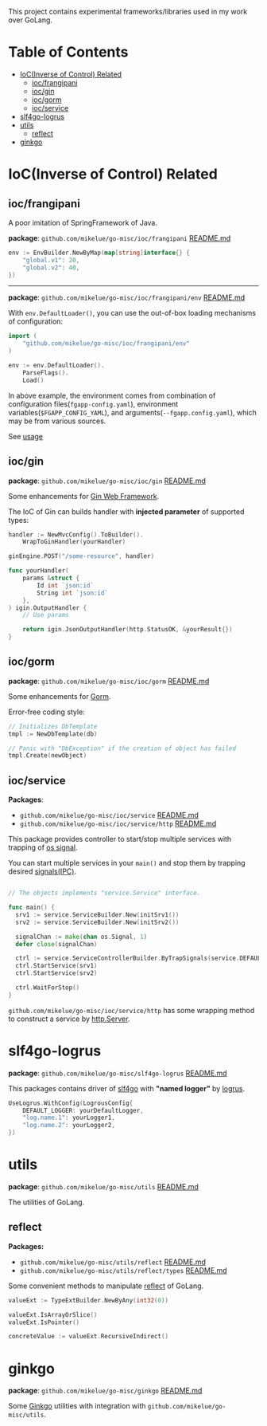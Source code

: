 This project contains experimental frameworks/libraries used in my work over GoLang.

Table of Contents
=================

* [IoC(Inverse of Control) Related](#iocinverse-of-control-related)
  * [ioc/frangipani](#iocfrangipani)
  * [ioc/gin](#iocgin)
  * [ioc/gorm](#iocgorm)
  * [ioc/service](#iocservice)
* [slf4go-logrus](#slf4go-logrus)
* [utils](#utils)
  * [reflect](#reflect)
* [ginkgo](#ginkgo)

# IoC(Inverse of Control) Related

## ioc/frangipani

A poor imitation of SpringFramework of Java.

**package**: `github.com/mikelue/go-misc/ioc/frangipani` [README.md](./ioc/frangipani/README.md)

```go
env := EnvBuilder.NewByMap(map[string]interface{} {
    "global.v1": 20,
    "global.v2": 40,
})
```

----

**package**: `github.com/mikelue/go-misc/ioc/frangipani/env` [README.md](./ioc/frangipani/README.md)

With `env.DefaultLoader()`, you can use the out-of-box loading mechanisms of configuration:

```go
import (
    "github.com/mikelue/go-misc/ioc/frangipani/env"
)

env := env.DefaultLoader().
    ParseFlags().
    Load()
```

In above example, the environment comes from combination of configuration files(`fgapp-config.yaml`), environment variables(`$FGAPP_CONFIG_YAML`), and
arguments(`--fgapp.config.yaml`), which may be from various sources.

See [usage](./ioc/frangipani/README.md#usage)

## ioc/gin

**package**: `github.com/mikelue/go-misc/ioc/gin` [README.md](./ioc/gin/README.md)

Some enhancements for [Gin Web Framework](https://onsi.github.io/ginkgo/).

The IoC of Gin can builds handler with **injected parameter** of supported types:

```go
handler := NewMvcConfig().ToBuilder().
    WrapToGinHandler(yourHandler)

ginEngine.POST("/some-resource", handler)

func yourHandler(
    params &struct {
        Id int `json:id`
        String int `json:id`
    },
) igin.OutputHandler {
    // Use params

    return igin.JsonOutputHandler(http.StatusOK, &yourResult{})
}
```
## ioc/gorm

**package**: `github.com/mikelue/go-misc/ioc/gorm` [README.md](./ioc/gorm/README.md)

Some enhancements for [Gorm](http://gorm.io/).

Error-free coding style:
```go
// Initializes DbTemplate
tmpl := NewDbTemplate(db)

// Panic with "DbException" if the creation of object has failed
tmpl.Create(newObject)
```

## ioc/service

**Packages**:
* `github.com/mikelue/go-misc/ioc/service` [README.md](./ioc/service/README.md)
* `github.com/mikelue/go-misc/ioc/service/http` [README.md](./ioc/service/README.md)

This package provides controller to start/stop multiple services with trapping of [os signal](https://pkg.go.dev/os#Signal).

You can start multiple services in your `main()` and stop them by trapping desired [signals(IPC)](https://en.wikipedia.org/wiki/Signal_(IPC)).

```go

// The objects implements "service.Service" interface.

func main() {
  srv1 := service.ServiceBuilder.New(initSrv1())
  srv2 := service.ServiceBuilder.New(initSrv2())

  signalChan := make(chan os.Signal, 1)
  defer close(signalChan)

  ctrl := service.ServiceControllerBuilder.ByTrapSignals(service.DEFAULT_STOP_SIGNALS...)
  ctrl.StartService(srv1)
  ctrl.StartService(srv2)

  ctrl.WaitForStop()
}
```

`github.com/mikelue/go-misc/ioc/service/http` has some wrapping method to construct a service by [http.Server](https://pkg.go.dev/net/http#Server).

# slf4go-logrus

**package**: `github.com/mikelue/go-misc/slf4go-logrus` [README.md](./slf4go-logrus/README.md)

This packages contains driver of [slf4go](https://github.com/go-eden/slf4go) with **"named logger"** by [logrus](https://github.com/sirupsen/logrus).

```go
UseLogrus.WithConfig(LogrousConfig{
    DEFAULT_LOGGER: yourDefaultLogger,
    "log.name.1": yourLogger1,
    "log.name.2": yourLogger2,
})
```

# utils

**package**: `github.com/mikelue/go-misc/utils` [README.md](./utils/README.md)

The utilities of GoLang.

## reflect

**Packages:**
* `github.com/mikelue/go-misc/utils/reflect` [README.md](./utils/reflect/README.md)
* `github.com/mikelue/go-misc/utils/reflect/types` [README.md](./utils/reflect/README.md)

Some convenient methods to manipulate [reflect](https://pkg.go.dev/reflect) of GoLang.

```go
valueExt := TypeExtBuilder.NewByAny(int32(0))

valueExt.IsArrayOrSlice()
valueExt.IsPointer()

concreteValue := valueExt.RecursiveIndirect()
```

<!-- vim: expandtab tabstop=4 shiftwidth=4
-->

# ginkgo

**package**: `github.com/mikelue/go-misc/ginkgo` [README.md](./ginkgo/README.md)

Some [Ginkgo](https://onsi.github.io/ginkgo/) utilities with integration with `github.com/mikelue/go-misc/utils`.

